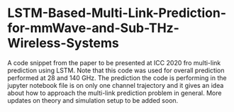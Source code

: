 # LSTM-Based-Multi-Link-Prediction-for-mmWave-and-Sub-THz-Wireless-Systems
A code snippet from the paper to be presented at ICC 2020 fro multi-link prediction using LSTM. Note that this code was used for overall prediction performed at 28 and 140 GHz. The prediction the code is performing in the jupyter notebook file is on only one channel trajectory and it gives an idea about how to approach the multi-link prediction problem in general. More updates on theory and simulation setup to be added soon.
